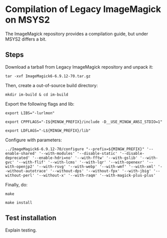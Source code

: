 # Compilation of Legacy ImageMagick on MSYS2

The ImageMagick repository provides a compilation guide, but under MSYS2 differs a bit.

## Steps

Download a tarball from Legacy ImageMagick repository and unpack it:

    tar -xvf ImageMagick6-6.9.12-70.tar.gz

Then, create a out-of-source build directory:

    mkdir im-build & cd im-build

Export the following flags and lib:

    export LIBS="-lurlmon"

    export CPPFLAGS="-I${MINGW_PREFIX}/include -D__USE_MINGW_ANSI_STDIO=1"

    export LDFLAGS="-L${MINGW_PREFIX}/lib"

Configure with parameters:

    ../ImageMagick6-6.9.12-70/configure "--prefix=${MINGW_PREFIX}" '--enable-shared' '--with-modules' '--disable-static' '--disable-deprecated' '--enable-hdri=no' '--with-fftw' '--with-gslib' '--with-gvc' '--with-flif' '--with-lcms' '--with-lqr' '--with-openexr' '--with-openjp2' '--with-rsvg' '--with-webp' '--with-wmf' '--with-xml' '--without-autotrace' '--without-dps' '--without-fpx' '--with-jbig' '--without-perl' '--without-x' '--with-raqm' '--with-magick-plus-plus'

Finally, do:

    make

    make install

## Test installation

Explain testing.
